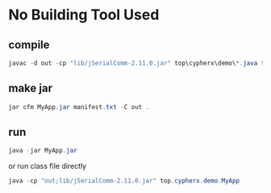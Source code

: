 # No Building Tool Used

## compile
```powershell
javac -d out -cp "lib/jSerialComm-2.11.0.jar" top\cypherx\demo\*.java top\cypherx\uart\*.java 
```

## make jar
```powershell
jar cfm MyApp.jar manifest.txt -C out .
```

## run
```powershell
java -jar MyApp.jar
```
or run class file directly
```powershell
java -cp "out;lib/jSerialComm-2.11.0.jar" top.cypherx.demo.MyApp
```